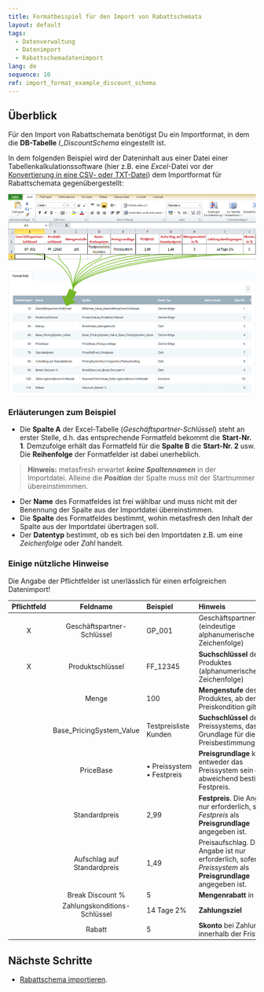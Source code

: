 ```yaml
---
title: Formatbeispiel für den Import von Rabattschemata
layout: default
tags:
  - Datenverwaltung
  - Datenimport
  - Rabattschemadatenimport
lang: de
sequence: 10
ref: import_format_example_discount_schema
---
```


## Überblick
Für den Import von Rabattschemata benötigst Du ein Importformat, in dem die **DB-Tabelle** *I_DiscountSchema* eingestellt ist.

In dem folgenden Beispiel wird der Dateninhalt aus einer Datei einer Tabellenkalkulationssoftware (hier z.B. eine *Excel*-Datei vor der [Konvertierung in eine CSV- oder TXT-Datei](Importdatei_nuetzliche_Hinweise)) dem Importformat für Rabattschemata gegenübergestellt:

![](assets/Rabattschema_Import_Excel-Tabelle_Format.png)

### Erläuterungen zum Beispiel
- Die **Spalte A** der Excel-Tabelle (*Geschäftspartner-Schlüssel*) steht an erster Stelle, d.h. das entsprechende Formatfeld bekommt die **Start-Nr. 1**. Demzufolge erhält das Formatfeld für die **Spalte B** die **Start-Nr. 2** usw.<br> Die **Reihenfolge** der Formatfelder ist dabei unerheblich.
 >**Hinweis:** metasfresh erwartet ***keine Spaltennamen*** in der Importdatei. Alleine die ***Position*** der Spalte muss mit der Startnummer übereinstimmmen.

- Der **Name** des Formatfeldes ist frei wählbar und muss nicht mit der Benennung der Spalte aus der Importdatei übereinstimmen.
- Die **Spalte** des Formatfeldes bestimmt, wohin metasfresh den Inhalt der Spalte aus der Importdatei übertragen soll.
- Der **Datentyp** bestimmt, ob es sich bei den Importdaten z.B. um eine *Zeichenfolge* oder *Zahl* handelt.

### Einige nützliche Hinweise
Die Angabe der Pflichtfelder ist unerlässlich für einen erfolgreichen Datenimport!

| Pflichtfeld | Feldname | Beispiel | Hinweis |
| :---: | :---: | :--- | :--- |
| X | Geschäftspartner-Schlüssel | GP_001 | Geschäftspartnernummer (eindeutige alphanumerische Zeichenfolge) |
| X | Produktschlüssel | FF_12345 | **Suchschlüssel** des Produktes (alphanumerische Zeichenfolge) |
| | Menge | 100 | **Mengenstufe** des Produktes, ab der eine Preiskondition gilt. |
| | Base_PricingSystem_Value | Testpreisliste Kunden | **Suchschlüssel** des Preissystems, das als Grundlage für die Preisbestimmung dient. |
| | PriceBase | •&nbsp;Preissystem<br> •&nbsp;Festpreis | **Preisgrundlage** kann entweder das Preissystem sein oder ein abweichend bestimmter Festpreis.  |
| | Standardpreis | 2,99 | **Festpreis**. Die Angabe ist nur erforderlich, sofern *Festpreis* als **Preisgrundlage** angegeben ist. |
| | Aufschlag auf Standardpreis | 1,49 | Preisaufschlag. Die Angabe ist nur erforderlich, sofern *Preissystem* als **Preisgrundlage** angegeben ist. |
| | Break Discount % | 5 | **Mengenrabatt** in Prozent |
| | Zahlungskonditions-Schlüssel | 14 Tage 2% | **Zahlungsziel** |
| | Rabatt | 5 | **Skonto** bei Zahlung innerhalb der Frist. |

## Nächste Schritte
- [Rabattschema importieren](Rabattschema_importieren).
